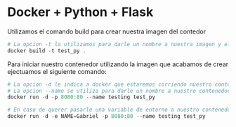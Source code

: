 # Docker + Python + Flask

Utilizamos el comando build para crear nuestra imagen del contedor

```PowerShell
# La opcion -t la utilizamos para darle un nombre a nuestra imagen y el . le indica a docker la carpeta en la que se va a trabajar.
docker build -t test_py . 
```

Para iniciar nuestro contenedor utilizando la imagen que acabamos de crear ejectuamos el siguiente comando:

```PowerShell
# La opcion -d le indica a docker que estaremos corriendo nuestro contenedor como Daemon, en background.
# La opcion --name se utiliza para darle un nombre a nuestro contenedor y la opcion -p es para crear un port forwarding con nuestro contenedor
docker run -d -p 8080:80 --name testing test_py

# En caso de querer pasarle una variable de entorno a nuestro contenedor utilizamos la opcion -e seguida con el nombre de la variable.
docker run -d -e NAME=Gabriel -p 8080:80 --name testing test_py
```
